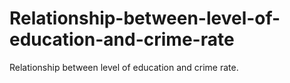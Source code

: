 # Relationship-between-level-of-education-and-crime-rate
Relationship between level of education and crime rate.
